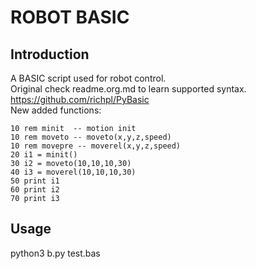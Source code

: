 # ROBOT BASIC 

## Introduction

A BASIC script used for robot control. <br>
Original check readme.org.md to learn supported syntax. <https://github.com/richpl/PyBasic> <br>
New added functions:<br>

```
10 rem minit  -- motion init
10 rem moveto -- moveto(x,y,z,speed)
10 rem movepre -- moverel(x,y,z,speed)
20 i1 = minit()
30 i2 = moveto(10,10,10,30)
40 i3 = moverel(10,10,10,30)
50 print i1
60 print i2
70 print i3
```

## Usage
python3 b.py test.bas

